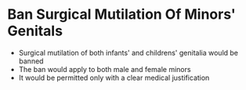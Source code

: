 Ban Surgical Mutilation Of Minors' Genitals
===========================================

* Surgical mutilation of both infants' and childrens' genitalia would be 
    banned 
* The ban would apply to both male and female minors  
* It would be permitted only with a clear medical justification 
